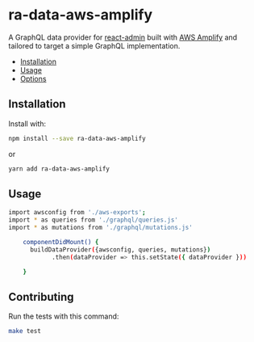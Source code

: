 # ra-data-aws-amplify

A GraphQL data provider for [react-admin](https://github.com/marmelab/react-admin/)
built with [AWS Amplify](https://aws-amplify.github.io/docs/cli/graphql?sdk=js) and tailored to target a simple GraphQL implementation.

- [Installation](#installation)
- [Usage](#installation)
- [Options](#options)

## Installation

Install with:

```sh
npm install --save ra-data-aws-amplify
```

or

```sh
yarn add ra-data-aws-amplify
```

## Usage
```sh
import awsconfig from './aws-exports';
import * as queries from './graphql/queries.js'
import * as mutations from './graphql/mutations.js'

    componentDidMount() {
      buildDataProvider({awsconfig, queries, mutations}) 
            .then(dataProvider => this.setState({ dataProvider }))

    }
```

## Contributing

Run the tests with this command:

```sh
make test
```
